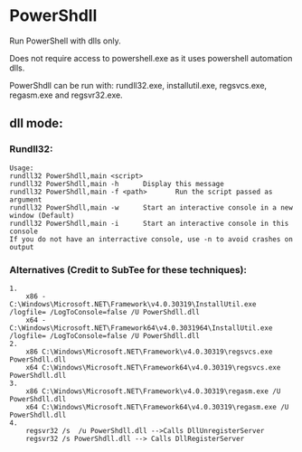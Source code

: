 # PowerShdll
Run PowerShell with dlls only.

Does not require access to powershell.exe as it uses powershell automation dlls.

PowerShdll can be run with: rundll32.exe, installutil.exe, regsvcs.exe, regasm.exe and regsvr32.exe.

## dll mode:

### Rundll32:
```
Usage:
rundll32 PowerShdll,main <script>
rundll32 PowerShdll,main -h      Display this message
rundll32 PowerShdll,main -f <path>       Run the script passed as argument
rundll32 PowerShdll,main -w      Start an interactive console in a new window (Default)
rundll32 PowerShdll,main -i      Start an interactive console in this console
If you do not have an interractive console, use -n to avoid crashes on output
```
### Alternatives (Credit to SubTee for these techniques):

```
1. 
    x86 - C:\Windows\Microsoft.NET\Framework\v4.0.30319\InstallUtil.exe /logfile= /LogToConsole=false /U PowerShdll.dll
    x64 - C:\Windows\Microsoft.NET\Framework64\v4.0.3031964\InstallUtil.exe /logfile= /LogToConsole=false /U PowerShdll.dll
2. 
    x86 C:\Windows\Microsoft.NET\Framework\v4.0.30319\regsvcs.exe PowerShdll.dll
    x64 C:\Windows\Microsoft.NET\Framework64\v4.0.30319\regsvcs.exe PowerShdll.dll
3. 
    x86 C:\Windows\Microsoft.NET\Framework\v4.0.30319\regasm.exe /U PowerShdll.dll
    x64 C:\Windows\Microsoft.NET\Framework64\v4.0.30319\regasm.exe /U PowerShdll.dll
4. 
    regsvr32 /s  /u PowerShdll.dll -->Calls DllUnregisterServer
    regsvr32 /s PowerShdll.dll --> Calls DllRegisterServer
```
